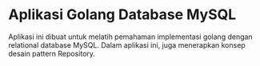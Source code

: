 # Aplikasi Golang Database MySQL #

Aplikasi ini dibuat untuk melatih pemahaman implementasi golang dengan relational database MySQL. Dalam aplikasi ini, juga menerapkan konsep desain pattern Repository.